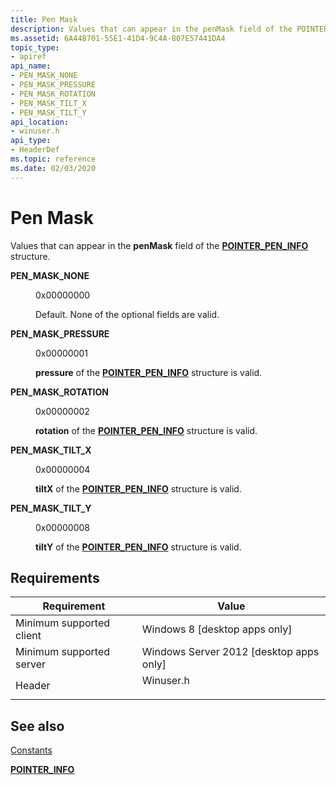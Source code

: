 ```yaml
---
title: Pen Mask
description: Values that can appear in the penMask field of the POINTER_PEN_INFO structure.
ms.assetid: 6A44B701-55E1-41D4-9C4A-807E57441DA4
topic_type:
- apiref
api_name:
- PEN_MASK_NONE
- PEN_MASK_PRESSURE
- PEN_MASK_ROTATION
- PEN_MASK_TILT_X
- PEN_MASK_TILT_Y
api_location:
- winuser.h
api_type:
- HeaderDef
ms.topic: reference
ms.date: 02/03/2020
---
```


# Pen Mask

Values that can appear in the **penMask** field of the [**POINTER_PEN_INFO**](/windows/win32/api/winuser/ns-winuser-pointer_pen_info) structure.

<dl> <dt>

<span id="PEN_MASK_NONE"></span><span id="pen_mask_none"></span>**PEN_MASK_NONE**
</dt> <dd> <dl> <dt>

0x00000000
</dt> <dt>



Default. None of the optional fields are valid.


</dt> </dl> </dd> <dt>

<span id="PEN_MASK_PRESSURE"></span><span id="pen_mask_pressure"></span>**PEN_MASK_PRESSURE**
</dt> <dd> <dl> <dt>

0x00000001
</dt> <dt>



**pressure** of the [**POINTER_PEN_INFO**](/windows/win32/api/winuser/ns-winuser-pointer_pen_info) structure is valid.


</dt> </dl> </dd> <dt>

<span id="PEN_MASK_ROTATION"></span><span id="pen_mask_rotation"></span>**PEN_MASK_ROTATION**
</dt> <dd> <dl> <dt>

0x00000002
</dt> <dt>



**rotation** of the [**POINTER_PEN_INFO**](/windows/win32/api/winuser/ns-winuser-pointer_pen_info) structure is valid.


</dt> </dl> </dd> <dt>

<span id="PEN_MASK_TILT_X____"></span><span id="pen_mask_tilt_x____"></span>**PEN_MASK_TILT_X** 
</dt> <dd> <dl> <dt>

0x00000004
</dt> <dt>



**tiltX** of the [**POINTER_PEN_INFO**](/windows/win32/api/winuser/ns-winuser-pointer_pen_info) structure is valid.


</dt> </dl> </dd> <dt>

<span id="PEN_MASK_TILT_Y"></span><span id="pen_mask_tilt_y"></span>**PEN_MASK_TILT_Y**
</dt> <dd> <dl> <dt>

0x00000008
</dt> <dt>



**tiltY** of the [**POINTER_PEN_INFO**](/windows/win32/api/winuser/ns-winuser-pointer_pen_info) structure is valid.


</dt> </dl> </dd> </dl>

## Requirements



| Requirement | Value |
|-------------------------------------|--------------------------------------------------------------------------------------|
| Minimum supported client<br/> | Windows 8 \[desktop apps only\]<br/>                                           |
| Minimum supported server<br/> | Windows Server 2012 \[desktop apps only\]<br/>                                 |
| Header<br/>                   | <dl> <dt>Winuser.h</dt> </dl> |



## See also

<dl> <dt>

[Constants](constants.md)
</dt> <dt>

[**POINTER_INFO**](/windows/win32/api/winuser/ns-winuser-pointer_info)
</dt> </dl>

 

 





